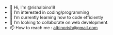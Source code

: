 - 👋 Hi, I’m @rishalbino18
- 👀 I’m interested in coding/programming
- 🌱 I’m currently learning how to code efficiently
- 💞️ I’m looking to collaborate on web development.
- 📫 How to reach me : albinorish@gmail.com

<!---
rishalbino18/rishalbino18 is a ✨ special ✨ repository because its `README.md` (this file) appears on your GitHub profile.
You can click the Preview link to take a look at your changes.
--->
